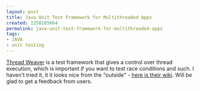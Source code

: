 ```yaml
---
layout: post
title: Java Unit Test Framework for Multithreaded Apps
created: 1258165664
permalink: java-unit-test-framework-for-multithreaded-apps
tags:
- JAVA
- unit testing
---
```

<p><a href="http://google-opensource.blogspot.com/2009/10/testing-race-conditions-in-java.html">Thread Weaver</a>&nbsp;is a test framework that gives a control over thread execution, which is important if you want to test race conditions and such. I haven't tried it, it it looks nice from the &quot;outside&quot; - <a href="http://code.google.com/p/thread-weaver/wiki/UsersGuide">here is their wiki</a>. Will be glad to get a feedback from users.</p>
